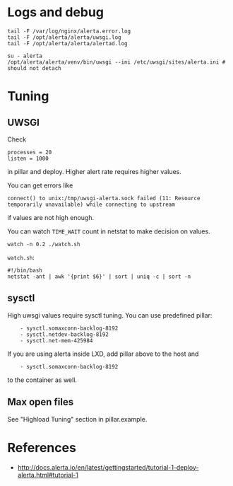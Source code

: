# Logs and debug
```
tail -F /var/log/nginx/alerta.error.log
tail -F /opt/alerta/alerta/uwsgi.log
tail -F /opt/alerta/alerta/alertad.log

su - alerta
/opt/alerta/alerta/venv/bin/uwsgi --ini /etc/uwsgi/sites/alerta.ini # should not detach
```

# Tuning

## UWSGI
Check
```
processes = 20
listen = 1000
```
in pillar and deploy. Higher alert rate requires higher values.

You can get errors like
```
connect() to unix:/tmp/uwsgi-alerta.sock failed (11: Resource temporarily unavailable) while connecting to upstream
```
if values are not high enough.

You can watch `TIME_WAIT` count in netstat to make decision on values.
```
watch -n 0.2 ./watch.sh
```

`watch.sh`:
```
#!/bin/bash
netstat -ant | awk '{print $6}' | sort | uniq -c | sort -n
```

## sysctl
High uwsgi values require sysctl tuning. You can use predefined pillar:
```
    - sysctl.somaxconn-backlog-8192
    - sysctl.netdev-backlog-8192
    - sysctl.net-mem-425984
```

If you are using alerta inside LXD, add pillar above to the host and
```
    - sysctl.somaxconn-backlog-8192
```
to the container as well.

## Max open files
See "Highload Tuning" section in pillar.example.

# References
- http://docs.alerta.io/en/latest/gettingstarted/tutorial-1-deploy-alerta.html#tutorial-1
